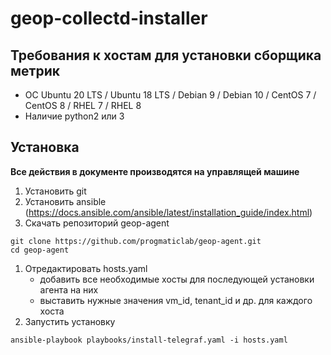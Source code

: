# geop-collectd-installer

## Требования к хостам для установки сборщика метрик

 * ОС Ubuntu 20 LTS / Ubuntu 18 LTS / Debian 9 / Debian 10 / CentOS 7 / CentOS 8 / RHEL 7 / RHEL 8
 * Наличие python2 или 3

## Установка

**Все действия в документе производятся на управлящей машине**

1. Установить git
1. Установить ansible (https://docs.ansible.com/ansible/latest/installation_guide/index.html)
1. Скачать репозиторий geop-agent
```
git clone https://github.com/progmaticlab/geop-agent.git
cd geop-agent
```
1. Отредактировать hosts.yaml
    - добавить все необходимые хосты для последующей установки агента на них
    - выставить нужные значения vm_id, tenant_id и др. для каждого хоста
1. Запустить установку
```
ansible-playbook playbooks/install-telegraf.yaml -i hosts.yaml
```

